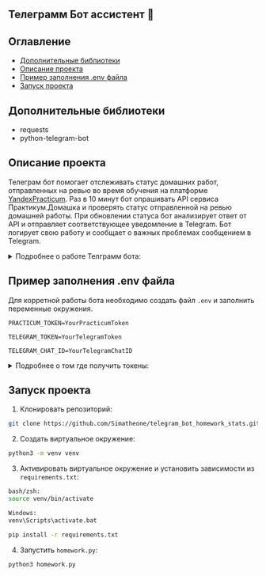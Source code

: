 ## Телеграмм Бот ассистент :robot:

## Оглавление
- [Дополнительные библиотеки](#дополнительные-библиотеки)
- [Описание проекта](#описание-проекта)
- [Пример заполнения .env файла](#пример-заполнения-env-файла)
- [Запуск проекта](#запуск-проекта)

## Дополнительные библиотеки
- requests
- python-telegram-bot

## Описание проекта
Телеграм бот помогает отслеживать статус домашних работ, отправленных на ревью во время обучения на платформе [YandexPracticum](https://practicum.yandex.ru/).
Раз в 10 минут бот опрашивать API сервиса Практикум.Домашка и проверять статус отправленной на ревью домашней работы.
При обновлении статуса бот анализирует ответ от API и отправляет соответствующее уведомление в Telegram.
Бот логирует свою работу и сообщает о важных проблемах сообщением в Telegram.

<details><summary>Подробнее о работе Телграмм бота:</summary>
<p>

### Основные функции работы бота

Функция ```check_tokens()``` проверяет доступность переменных окружения, которые необходимы для работы программы. Если отсутствует хотя бы одна переменная окружения — функция возвращает False, иначе — True.

Функция ```get_api_answer()``` делает запрос к единственному эндпоинту API-сервиса. В качестве параметра функция получает временную метку. В случае успешного запроса возвращает ответ API, преобразовав его из формата JSON к типам данных Python.

Функция ```check_response()``` проверяет ответ API на корректность. В качестве параметра функция получает ответ API, приведенный к типам данных Python. Если ответ API соответствует ожиданиям, то функция возвращает список домашних работ (он может быть и пустым), доступный в ответе API по ключу 'homeworks'.

Функция ```parse_status()``` извлекает из информации о конкретной домашней работе статус этой работы. В качестве параметра функция получает только один элемент из списка домашних работ. В случае успеха, функция возвращает подготовленную для отправки в Telegram строку, содержащую один из вердиктов словаря HOMEWORK_STATUSES.

Функция ```send_message()``` отправляет сообщение в Telegram чат, определяемый переменной окружения TELEGRAM_CHAT_ID. Принимает на вход два параметра: экземпляр класса Bot и строку с текстом сообщения.

Функция ```main()```: в ней описана основная логика работы программы. Все остальные функции запускаются из неё.
Последовательность действий:
  - Сделать запрос к API - ```get_api_answer()```;
  - Проверить ответ от API - ```check_response()```;
  - Если есть обновления — получить статус работы из обновления - ```parse_status()```;
  - Отправить сообщение в Telegram - ```send_message()```;
  - Подождать некоторое время и сделать новый запрос - ```time.sleep(RETRY_TIME)```.
---

### Логирование

Каждое сообщение в журнале логов состоит из:
  - даты и времени события;
  - уровня важности события;
  - описания события.

```bash
Пример:

2021-10-09 15:34:45,150 [ERROR] Сбой в работе программы: Эндпоинт https://practicum.yandex.ru/api/user_api/homework_statuses/111 недоступен. Код ответа API: 404
2021-10-09 15:34:45,355 [INFO] Бот отправил сообщение "Сбой в работе программы: Эндпоинт [https://practicum.yandex.ru/api/user_api/homework_statuses/](https://practicum.yandex.ru/api/user_api/homework_statuses/) недоступен. Код ответа API: 404"
```

Логируются такие события:
  - отсутствие обязательных переменных окружения во время запуска бота, уровень **CRITICAL**.
  - удачная отправка любого сообщения в Telegram, уровень **INFO**;
  - сбой при отправке сообщения в Telegram, уровень **ERROR**;
  - недоступность эндпоинта https://practicum.yandex.ru/api/user_api/homework_statuses/, уровень **ERROR**;
  - любые другие сбои при запросе к эндпоинту, уровень **ERROR**;
  - отсутствие ожидаемых ключей в ответе API, уровень **ERROR**;
  - недокументированный статус домашней работы, обнаруженный в ответе API, уровень **ERROR**;
  - отсутствие в ответе новых статусов, уровень **DEBUG**.

События уровня **ERROR** не только логируются, но и пересылаются Telegram в тех случаях, когда это технически возможно.

Если при каждой попытке бота получить и обработать информацию от API ошибка повторяется, в телеграмм отправляется сообщение 1 раз.

При этом в логи записывается информацию о каждой неудачной попытке.

[:top: Вернуться к оглавлению](#оглавление)
  
</p>
</details>


## Пример заполнения .env файла

Для корретной работы бота необходимо создать файл ```.env``` и заполнить переменные окружения.

```PRACTICUM_TOKEN=YourPracticumToken```

```TELEGRAM_TOKEN=YourTelegramToken``` 

```TELEGRAM_CHAT_ID=YourTelegramChatID```

<details><summary>Подробнее о том где получить токены:</summary>
<p>

```PRACTICUM_TOKEN``` - можно получить по [адресу](https://oauth.yandex.ru/authorize?response_type=token&client_id=1d0b9dd4d652455a9eb710d450ff456a), если вы студент YandexPracticum.

```TELEGRAM_TOKEN``` - токен бота, который можно получится через главного бота **@Botfather**. Подробности работы с ботом **@Botfather** [ТУТ](https://core.telegram.org/bots).

```TELEGRAM_CHAT_ID=YourTelegramChatID``` - чат айди можно получить у бота **@userinfobot**.

[:top: Вернуться к оглавлению](#оглавление)  

</p>
</details>


## Запуск проекта
1. Клонировать репозиторий:
```bash
git clone https://github.com/Simatheone/telegram_bot_homework_stats.git
```

2. Создать виртуальное окружение:
```bash
python3 -m venv venv
```

3. Активировать виртуальное окружение и установить зависимости из ```requirements.txt```:
```bash
bash/zsh:
source venv/bin/activate

Windows:
venv\Scripts\activate.bat
```

```bash
pip install -r requirements.txt
```

4. Запустить ```homework.py```:
```bash
python3 homework.py
```
